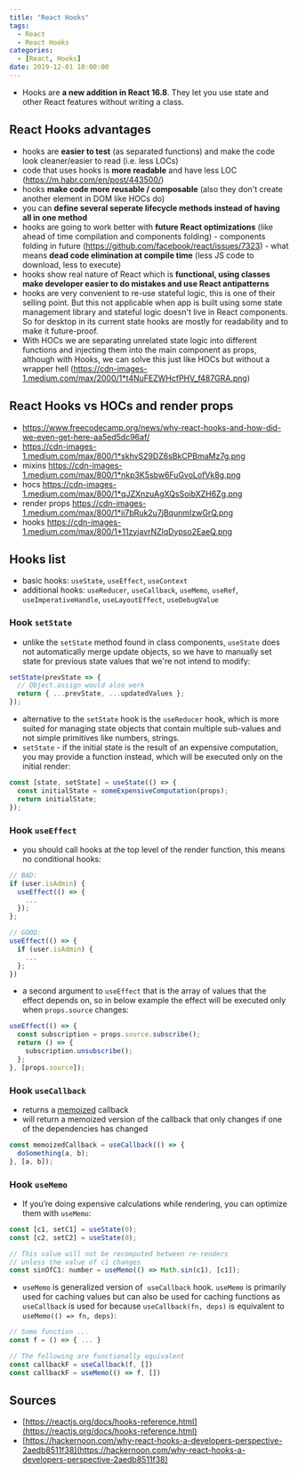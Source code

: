 ```yaml
---
title: "React Hooks"
tags:
  - React
  - React Hooks
categories:
  - [React, Hooks]
date: 2019-12-01 10:00:00
---
```


- Hooks are **a new addition in React 16.8**. They let you use state and other React features without writing a class.

## React Hooks advantages
* hooks are **easier to test** (as separated functions) and make the code look cleaner/easier to read (i.e. less LOCs)
* code that uses hooks is **more readable** and have less LOC (https://m.habr.com/en/post/443500/)
* hooks **make code more reusable / composable** (also they don't create another element in DOM like HOCs do)
* you can **define several seperate lifecycle methods instead of having all in one method**
* hooks are going to work better with **future React optimizations** (like ahead of time compilation and components folding) - components folding in future (https://github.com/facebook/react/issues/7323) - what means **dead code elimination at compile time** (less JS code to download, less to execute)
* hooks show real nature of React which is **functional, using classes make developer easier to do mistakes and use React antipatterns**
* hooks are very convenient to re-use stateful logic, this is one of their selling point. But this not applicable when app is built using some state management library and stateful logic doesn't live in React components. So for desktop in its current state hooks are mostly for readability and to make it future-proof.
* With HOCs we are separating unrelated state logic into different functions and injecting them into the main component as props, although with Hooks, we can solve this just like HOCs but without a wrapper hell (https://cdn-images-1.medium.com/max/2000/1*t4NuFEZWHcfPHV_f487GRA.png)


## React Hooks vs HOCs and render props
* https://www.freecodecamp.org/news/why-react-hooks-and-how-did-we-even-get-here-aa5ed5dc96af/
* https://cdn-images-1.medium.com/max/800/1*skhvS29DZ6sBkCPBmaMz7g.png
* mixins https://cdn-images-1.medium.com/max/800/1*nkp3K5sbw6FuGvoLofVk8g.png
* hocs https://cdn-images-1.medium.com/max/800/1*qJZXnzuAgXQsSoibXZH6Zg.png
* render props https://cdn-images-1.medium.com/max/800/1*ii7bRuk2u7jBqunmIzwGrQ.png
* hooks https://cdn-images-1.medium.com/max/800/1*11zyjavrNZlqDypso2EaeQ.png

## Hooks list

- basic hooks: `useState`, `useEffect`, `useContext`
- additional hooks: `useReducer`, `useCallback`, `useMemo`, `useRef`, `useImperativeHandle`, `useLayoutEffect`, `useDebugValue`

### Hook `setState`

- unlike the `setState` method found in class components, `useState` does not automatically merge update objects, so we have to manually set state for previous state values that we're not intend to modify:

```js
setState(prevState => {
  // Object.assign would also work
  return { ...prevState, ...updatedValues };
});
```

- alternative to the `setState` hook is the `useReducer` hook, which is more suited for managing state objects that contain multiple sub-values and not simple primitives like numbers, strings.
- `setState` - if the initial state is the result of an expensive computation, you may provide a function instead, which will be executed only on the initial render:

```js
const [state, setState] = useState(() => {
  const initialState = someExpensiveComputation(props);
  return initialState;
});
```

### Hook `useEffect`

- you should call hooks at the top level of the render function, this means no conditional hooks:

```js
// BAD:
if (user.isAdmin) {
  useEffect(() => {
    ...
  });
};

// GOOD:
useEffect(() => {
  if (user.isAdmin) {
    ...
  };
})
```

- a second argument to `useEffect` that is the array of values that the effect depends on, so in below example the effect will be executed only when `props.source` changes:

```js
useEffect(() => {
  const subscription = props.source.subscribe();
  return () => {
    subscription.unsubscribe();
  };
}, [props.source]);
```

### Hook `useCallback`

- returns a [memoized](https://en.wikipedia.org/wiki/Memoization) callback
- will return a memoized version of the callback that only changes if one of the dependencies has changed

```js
const memoizedCallback = useCallback(() => {
  doSomething(a, b);
}, [a, b]);
```

### Hook `useMemo`

- If you’re doing expensive calculations while rendering, you can optimize them with `useMemo`:

```js
const [c1, setC1] = useState(0);
const [c2, setC2] = useState(0);

// This value will not be recomputed between re-renders
// unless the value of c1 changes
const sinOfC1: number = useMemo(() => Math.sin(c1), [c1]);
```

- `useMemo` is generalized version of  `useCallback` hook. `useMemo` is primarily used for caching values but can also be used for caching functions as `useCallback` is used for because `useCallback(fn, deps)` is equivalent to `useMemo(() => fn, deps)`:

```js
// Some function ...
const f = () => { ... }

// The following are functionally equivalent
const callbackF = useCallback(f, [])
const callbackF = useMemo(() => f, [])
```

## Sources

- [https://reactjs.org/docs/hooks-reference.html](https://reactjs.org/docs/hooks-reference.html)
- [https://hackernoon.com/why-react-hooks-a-developers-perspective-2aedb8511f38](https://hackernoon.com/why-react-hooks-a-developers-perspective-2aedb8511f38)
